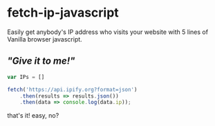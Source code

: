 # fetch-ip-javascript
Easily get anybody's IP address who visits your website with 5 lines of Vanilla browser javascript.

## _"Give it to me!"_

```javascript
var IPs = []

fetch('https://api.ipify.org?format=json')
    .then(results => results.json())    
    .then(data => console.log(data.ip));

```

that's it! easy, no?
